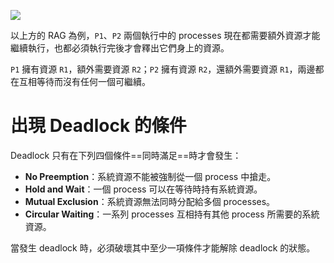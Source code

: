 ![](<https://raw.githubusercontent.com/Jamison-Chen/KM-software/master/img/deadlocks.png>)

以上方的 RAG 為例，`P1`、`P2` 兩個執行中的 processes 現在都需要額外資源才能繼續執行，也都必須執行完後才會釋出它們身上的資源。

`P1` 擁有資源 `R1`，額外需要資源 `R2`；`P2` 擁有資源 `R2`，還額外需要資源 `R1`，兩邊都在互相等待而沒有任何一個可繼續。

# 出現 Deadlock 的條件

Deadlock 只有在下列四個條件==同時滿足==時才會發生：

- **No Preemption**：系統資源不能被強制從一個 process 中搶走。
- **Hold and Wait**：一個 process 可以在等待時持有系統資源。
- **Mutual Exclusion**：系統資源無法同時分配給多個 processes。
- **Circular Waiting**：一系列 processes 互相持有其他 process 所需要的系統資源。

當發生 deadlock 時，必須破壞其中至少一項條件才能解除 deadlock 的狀態。
